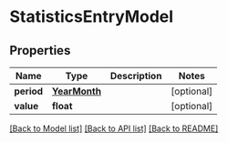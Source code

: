 # StatisticsEntryModel

## Properties
Name | Type | Description | Notes
------------ | ------------- | ------------- | -------------
**period** | [**YearMonth**](YearMonth.md) |  | [optional] 
**value** | **float** |  | [optional] 

[[Back to Model list]](../README.md#documentation-for-models) [[Back to API list]](../README.md#documentation-for-api-endpoints) [[Back to README]](../README.md)


